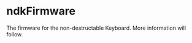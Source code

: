 ndkFirmware
===========

The firmware for the non-destructable Keyboard.
More information will follow.

